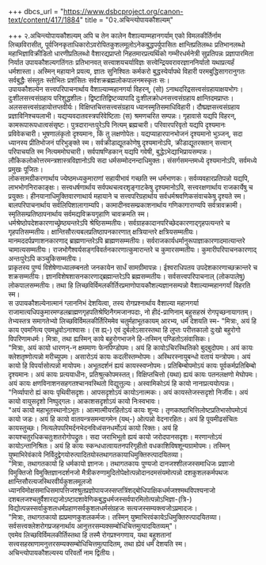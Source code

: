 +++
dbcs_url = "https://www.dsbcproject.org/canon-text/content/417/1884"
title = "0२.अचिन्त्योपायकौशल्यम्"

+++
२.अचिन्त्योपायकौशल्यम्
अपि च तेन कालेन वैशाल्याम्महानगर्याम् एको विमलकीर्तिर्नाम लिच्छविरासीत्, पूर्वजिनकृताधिकारोऽवरोपितकुशलमूलोऽनेकबुद्धपर्युपासितः क्षान्तिप्रतिलब्धः प्रतिभानलब्धो महाभिज्ञाविक्रीडितो धारणीप्रतिलब्धो वैशारद्यप्राप्तो निहतमारप्रत्यर्थिको गम्भीरधर्मनेत्री सुप्रतिपन्नः प्रज्ञापारमिता निर्यात उपायकौशल्यगतिंगतः प्रतिभानवत् सत्त्वाशयचर्याविज्ञः सत्त्वेन्द्रियवरावरज्ञाननिर्यातो यथाप्रत्यर्हं धर्मशास्ता। अस्मिन् महायाने प्रयत्य, ज्ञातः सुनिश्वितः कर्मकरो बुद्धस्येर्यापथे विहारी परमबुद्धिसागरानुगतः सर्वबुद्धैः संस्तुतः स्तोभितः प्रशंसितः सर्वशक्रब्रह्मलोकपालनमस्कृतः सः।  
उपायकौशल्येन सत्त्वपरिपाचनार्थाय वैशाल्याम्महानगर्या विहरन्, (सो) ऽनाथदरिद्रसत्त्वसंग्रहायाक्षयभोगः। दुःशीलसत्त्वसंग्रहाय परिशुद्धशीलः। द्विष्टातिद्विष्टव्यापादि दुःशीलक्रोधनसत्त्वसंग्रहाय क्षान्तिदमप्राप्तः। अलससत्त्वसंग्रहायोत्तप्तवीर्यः। विक्षिप्तचित्तसत्त्वसंग्रहाय ध्यानस्मृतिसमाधिविहारी। दौष्प्रज्ञसत्त्वसंग्रहाय प्रज्ञाविनिश्चयलाभी। यद्यप्यवदातवस्त्रपरिवेष्टिताः (स) श्रमणचरित सम्पन्नः। गृहावासे यद्यपि विहरन्, कामरूपारूपधात्वसंसृष्टः। पुत्रदारान्तःपुरेऽपि नित्यम् ब्रह्मचारी। परिवारपरिवृतो यद्यपि दृश्यमानः प्रविवेकचारी। भूषणालंकृतो दृश्यमानः, किं तु लक्षणोपेतः। यद्यप्याहारपानभोजनं दृश्यमानो भुञ्जन्, सदा ध्यानस्य प्रीतिभोजनं परिभुङ्क्ते स्म। सर्वक्रीडाद्यूतकोणेषु दृश्यमानोऽपि, क्रीडाद्यूतरक्तान् सत्त्वान् परिपाचयति स्म नित्यममोघचारी। सर्वपाषण्डिकान् यद्यपि गवेषी, बुद्धेऽभेद्याभिप्रायसम्पन्नः। लौकिकलोकोत्तरमन्त्रशास्त्रविज्ञानोऽपि सदा धर्मसम्मोदनन्दाधिमुक्तः। संसर्गसमन्तमध्ये दृश्यमानोऽपि, सर्वमध्ये प्रमुखः पूजितः।  
लोकसामग्रीकरणार्थाय ज्येष्ठमध्यकुमाराणां सहायीभावं गच्छति स्म धर्मभाणकः। सर्वव्यवहारप्रतिपन्नो यद्यपि, लाभभोगनिराकाङ्क्षः। सत्त्वधर्षणार्थाय सर्वपथचत्वरशृङ्गाटकेषु दृश्यमानोऽपि, सत्त्वरक्षणार्थाय राजकार्येषु च प्रयुक्तः। हीनयानाधिमुक्तिवारणाथार्य महायाने च सत्त्वपरिग्रहार्थाय सर्वधर्मश्रवणिकसंवाचकेषु दृश्यते स्म। बालपरिपाचनार्थाय सर्वलिपिशालागाम्यपि। कामादीनवसम्प्रकाशनार्थाय गणिकागाराण्यपि सर्वत्रावक्रामी। स्मृतिसम्प्रतिष्ठापनार्थाय सर्वमद्यविक्रयगृहाणि चावक्रमति स्म।  
धर्मश्रेष्ठोपदेशकारणाच्छ्रेष्ठ्यन्तरेऽपि श्रेष्ठिसम्मतीयः। सर्वग्राहकादानपरिच्छेदकारणाद्‍गृहपत्यन्तरे च गृहपतिसम्मतीयः। क्षान्तिसौरत्यबलप्रतिष्ठापनकारणात् क्षत्रियान्तरे क्षत्रियसम्मतीयः। मानमददर्पप्रणाशनकारणाद् ब्राह्मणान्तरेऽपि ब्राह्मणसम्मतीयः। सर्वराजकार्यधर्मानुरूपाज्ञाकारणादमात्यान्तरे चामात्यसम्मतीयः। राजभोगैश्वर्यसङ्गविवर्तनकारणात्कुमारान्तरे च कुमारसम्मतीयः। कुमारीपरिपाचनकारणाद् अन्तःपुरेऽपि कञ्चुकिसम्मतीयः।  
प्राकृतस्य पुण्यं विशेषेणाध्यालम्बनतो जनकायेन सार्धं सामग्रीमापन्नः। ईश्वराधिपतय उपदेशकारणाच्छक्रान्तरे च शक्रसम्मतीयः। ज्ञानविशेषशासनकारणाद्‍ब्रह्मान्तरेऽपि ब्रह्मसम्मतीयः। सर्वसत्त्वपरिपाचनाल् (लोकपालेषु) लोकपालसम्मतीयः। तथा हि लिच्छविर्विमलकीर्तिरप्रमाणोपायकौशल्यज्ञानसम्पन्नो वैशाल्याम्महानगर्यां विहरति स्म।  
स उपायकौशल्येनात्मानं ग्लाननिभं देशयित्वा, तस्य रोगप्रश्नार्थाय वैशाल्या महानगर्या राजामात्यधिपकुमारमण्डलब्राह्मणगृहपतिश्रेष्ठिनैगमजानपदाः, नो हीदं-प्राणिनाम् बहुसहस्रं रोगपृच्छनायागतम्। तेभ्यस्तत्र समागतेभ्यो लिच्छविर्विमलकीर्तिरिममेव चतुर्महाभूतकायम् आरभ्य, धर्मं देशयति स्म-
"मित्राः, अयं हि काय एवमनित्य एवमध्रुवोऽनाश्वासः। (स ह्य्-) एवं दुर्बलोऽसारस्तथा हि लुप्तः परीत्तकालो दुःखो बहुरोगो विपरिणामधर्मः। मित्राः, तथा ह्यस्मिन् काये बहुरोगभाजने हि-तस्मिन् पण्डितोऽसंवासिकः।  
"मित्राः, अयं कायो धारणन्-न क्षममाणः फेनपिण्डोपमः। अयं हि कायोऽचिरस्थितिको बुद्‍बुदोपमः। अयं कायः क्लेशतृष्णोत्पन्नो मरीच्युपमः। असारोऽयं कायः कदलीस्तम्भोपमः। अस्थिरस्नायुबन्धो वतायं यन्त्रोपमः। अयं कायो हि विपर्यासोत्पन्नो मायोपमः। अभूतदर्शनं ह्ययं कायस्स्वप्नोपमः। प्रतिबिम्बोपमोऽयं कायः पूर्वकर्मप्रतिबिम्बो दृश्यमानः। अयं कायः प्रत्ययाधीनः, प्रतिश्रुत्कोपमस्तत्। विक्षिप्तचित्तो (यथा) ह्ययं कायः पतनलक्षणो मेघोपमः। अयं कायः क्षणविनाशनसहगतश्चानवस्थितो विद्युत्तुल्यः। अस्वामिकोऽयं हि कायो नानाप्रत्ययोत्पन्नः।  
"निर्व्यापारो ह्यं कायः पृथिवीसदृशः। आपसदृशोऽयं कायोऽनात्मकः। अयं कायस्तेजस्सदृशो निर्जीवः। अयं कायो वायुसदृशो निष्पुद्गलः। आकाशसदृशोऽयं कायो निःस्वभावः।  
"अयं कायो महाभूतस्थानोऽभूतः। आत्मात्मीयरहितोऽयं कायः शून्यः। तृणकाष्ठाभित्तिलोष्टप्रतिभासोपमोऽयं कायो जडः। अयं हि कायो वातयन्त्रसमन्वागमेन (यथ्-) ओत्पन्नो वेदनारहितः। अयं हि पूयमीढसंचितः कायस्तुच्छः। नित्यलेपपरिमर्दनभेदनविध्वंसनधर्मोऽयं कायो रिक्तः। अयं हि कायश्चतुरधिकचतुःशतरोगोपद्रुतः। सदा जराभिभूतो ह्ययं कायो जरोदपानसदृशः। मरणान्तोऽयं कायोऽन्तानिश्रितः। अयं हि कायः स्कन्धधात्वायतनपरिगृहीतो वधकाशिविषशून्यग्रामोपमः। तस्मिन् युष्माभिरेवंकाये निर्विदुद्वेगयोरुत्पादितयोस्तथागतकायाधिमुक्तिरुत्पादयितव्या।  
"मित्राः, तथागतकायो हि धर्मकायो ज्ञानजः। तथागतकायः पुण्यजो दानजश्शीलजस्समाधिजः प्रज्ञाजो विमुक्तिजो विमुक्तिज्ञानदर्शनजो मैत्रीकरुणामुदितोपेक्षोत्पन्नोदानदमसंयमोत्पन्नो दशकुशलकर्मपथजः क्षान्तिसौरत्यजस्थिरवीर्यकुशलमूलजो ध्यानविमोक्षसमाधिसमापत्तिजश्श्रुतप्रज्ञोपायजस्सप्तत्रिंशद्बोधिपाक्षिकधर्मजश्श्मथविपश्यनाजो दशबलजश्चतुर्वैशारद्यजोऽष्टादशावेणिकबुद्धधर्मजस्सर्वपारमितोत्पन्नोऽभिज्ञा-(त्रि-) विद्योत्पन्नस्सर्वाकुशलधर्मप्रहाणसर्वकुशलधर्मसंग्रहजः सत्यजस्सम्यक्त्वजोऽप्रमादजः।  
"मित्राः, तथागतकायो ह्यप्रमाणकुशलकर्मजः। तस्मिन् युष्माभिरवंकायेऽधिमुक्तिरुत्पादयितव्या। सर्वसत्त्वक्लेशरोगप्रजहनार्थाय आनुत्तरसम्यक्सम्बोधिचित्तमुत्पादयितव्यम्"।  
एवमेव लिच्छविर्विमलकीर्तिस्तथा हि तस्मै रोगप्रश्नगणाय, यथा बहुशतानां सत्त्वसहस्राणामनुत्तरसम्यक्सम्बोधिचित्तमुत्पादितम्, तथा ह्येवं धर्मं देशयति स्म।  
अचिन्त्योपायकौशल्यस्य परिवर्तो नाम द्वितीयः।  
